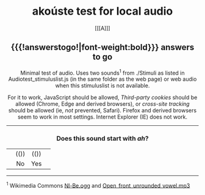<center>

# akoúste test for local audio

[[[A]]]

## {{{!answerstogo!|font-weight:bold}}} answers to go

Minimal test of audio. Uses two sounds<sup>1</sup> from ./Stimuli as listed in Audiotest_stimuluslist.js (in the same folder as the web page) or web audio when this stimuluslist is not available.

For it to work, JavaScript should be allowed, *Third-party cookies* should be allowed (Chrome, Edge and derived browsers),  or *cross-site tracking* should be allowed (ie, *not* prevented, Safari). Firefox and derived browsers seem to work in most settings. Internet Explorer (IE) does not work.

</center>

---------------------------

<center>

### Does this sound start with *ah*?

|     |      |      |     |
| ---:|:----:|:----:|:--- |
|     | (()) | (()) |     |
|     | No   | Yes  |     |

</center>

---------------------------

<sup>1</sup> Wikimedia Commons [Nl-Be.ogg](https://commons.wikimedia.org/wiki/File:Nl-Be.ogg) and [Open_front_unrounded_vowel.mp3](https://commons.wikimedia.org/wiki/File:Open_front_unrounded_vowel.ogg)

[//comment]: # "These are internal parameters for the experiment and visible texts not in this Markdown"
[//comment]: # "----------"
[//parameter]: # "ExperimentAcronym:Audiotest"
[//parameter]: # "audioBaseURL:./Stimuli/"
[//parameter]: # "PracticeItems:0"
[//parameter]: # "ShuffleStimuli:true"
[//parameter]: # "RandomizeAB:false"
[//parameter]: # "body.style:"
[//comment]: # "Add error checking digest to results"
[//parameter]: # "addDigest:true"
[//buttontext]: # "NextText:Next"
[//buttontext]: # "NextAlertText:Please listen to the recordings and answer the questions first"
[//buttontext]: # "ReadyText:Ready"
[//buttontext]: # "PlayText:Play"
[//buttontext]: # "RestartPageText:Restart"
[//buttontext]: # "SaveButtonText:Save Results"
[//buttontext]: # "SaveText:Please click XXSaveButtonTextXX and store the file"
[//tooltiptext]: # "ToolTipPlay:Play sound"
[//tooltiptext]: # "ToolTipNext:Go to next item"
[//tooltiptext]: # "ToolTipReadyReady please save results"
[//tooltiptext]: # "ToolTipRestart:Start a new experiment session"
[//tooltiptext]: # "ToolTipSave:Save the answer to a file"
[//comment]: # "----------"
[//comment]: # "These are stimuli for this experiment"
[//comment]: # "----------"
[//stimulus0]: # "A"
[//stimulus1]: # "https://upload.wikimedia.org/wikipedia/commons/6/62/De-Aluminium.ogg"
[//stimulus1]: # "https://upload.wikimedia.org/wikipedia/commons/e/e7/Fr-bordure.ogg"
[//comment]: # "----------"
